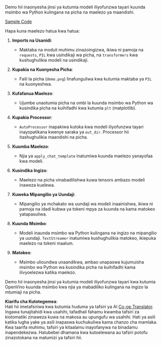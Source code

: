 <!--
CO_OP_TRANSLATOR_METADATA:
{
  "original_hash": "d7d7afa242a4a041ff4193546d4baf16",
  "translation_date": "2025-07-17T05:05:04+00:00",
  "source_file": "md/02.Application/04.Vision/Phi3/E2E_OpenVino_Phi3Vision.md",
  "language_code": "sw"
}
-->
Demo hii inaonyesha jinsi ya kutumia modeli iliyofunzwa tayari kuunda msimbo wa Python kulingana na picha na maelezo ya maandishi.

[Sample Code](../../../../../../code/06.E2E/E2E_OpenVino_Phi3-vision.ipynb)

Hapa kuna maelezo hatua kwa hatua:

1. **Imports na Usanidi**:
   - Maktaba na moduli muhimu zinazoingizwa, ikiwa ni pamoja na `requests`, `PIL` kwa usindikaji wa picha, na `transformers` kwa kushughulikia modeli na usindikaji.

2. **Kupakia na Kuonyesha Picha**:
   - Faili la picha (`demo.png`) linafunguliwa kwa kutumia maktaba ya `PIL` na kuonyeshwa.

3. **Kufafanua Maelezo**:
   - Ujumbe unaotumia picha na ombi la kuunda msimbo wa Python wa kusindika picha na kuihifadhi kwa kutumia `plt` (matplotlib).

4. **Kupakia Processor**:
   - `AutoProcessor` inapakiwa kutoka kwa modeli iliyofunzwa tayari inayopatikana kwenye saraka ya `out_dir`. Processor hii itashughulikia maandishi na picha.

5. **Kuumba Maelezo**:
   - Njia ya `apply_chat_template` inatumiwa kuunda maelezo yanayofaa kwa modeli.

6. **Kusindika Ingizo**:
   - Maelezo na picha vinabadilishwa kuwa tensors ambazo modeli inaweza kuelewa.

7. **Kuweka Mipangilio ya Uundaji**:
   - Mipangilio ya mchakato wa uundaji wa modeli inaainishwa, ikiwa ni pamoja na idadi kubwa ya tokeni mpya za kuunda na kama matokeo yatapasuliwa.

8. **Kuunda Msimbo**:
   - Modeli inaunda msimbo wa Python kulingana na ingizo na mipangilio ya uundaji. `TextStreamer` inatumiwa kushughulikia matokeo, ikiepuka maelezo na tokeni maalum.

9. **Matokeo**:
   - Msimbo ulioundwa unaandikwa, ambao unapaswa kujumuisha msimbo wa Python wa kusindika picha na kuihifadhi kama ilivyoelezwa katika maelezo.

Demo hii inaonyesha jinsi ya kutumia modeli iliyofunzwa tayari kwa kutumia OpenVino kuunda msimbo kwa njia ya mabadiliko kulingana na ingizo la mtumiaji na picha.

**Kiarifu cha Kutotegemea**:  
Hati hii imetafsiriwa kwa kutumia huduma ya tafsiri ya AI [Co-op Translator](https://github.com/Azure/co-op-translator). Ingawa tunajitahidi kwa usahihi, tafadhali fahamu kwamba tafsiri za kiotomatiki zinaweza kuwa na makosa au upungufu wa usahihi. Hati ya asili katika lugha yake ya asili inapaswa kuchukuliwa kama chanzo cha mamlaka. Kwa taarifa muhimu, tafsiri ya kitaalamu inayofanywa na binadamu inapendekezwa. Hatubebei dhamana kwa kutoelewana au tafsiri potofu zinazotokana na matumizi ya tafsiri hii.